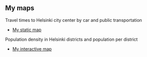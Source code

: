 ## My maps

Travel times to Helsinki city center by car and public transportation
 - [My static map](https://github.com/eeroa1/Gis_python/Exercise_5/docs/Travel_times.png)

Population density in Helsinki districts and population per district
 - [My interactive map](https://github.com/eeroa1/Gis_python/Exercise_5/docs/Population_density_Helsinki.html)
